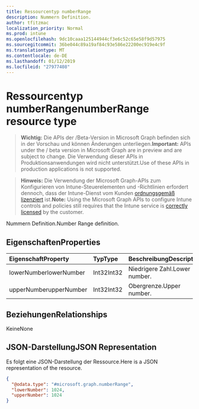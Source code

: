 ```yaml
---
title: Ressourcentyp numberRange
description: Nummern Definition.
author: tfitzmac
localization_priority: Normal
ms.prod: intune
ms.openlocfilehash: 9dc10caaa125144944cf3e6c52c65e58f9d57975
ms.sourcegitcommit: 36be044c89a19af84c93e586e22200ec919e4c9f
ms.translationtype: MT
ms.contentlocale: de-DE
ms.lasthandoff: 01/12/2019
ms.locfileid: "27977408"
---
```

# <a name="numberrange-resource-type"></a><span data-ttu-id="b396d-103">Ressourcentyp numberRange</span><span class="sxs-lookup"><span data-stu-id="b396d-103">numberRange resource type</span></span>

> <span data-ttu-id="b396d-104">**Wichtig:** Die APIs der /Beta-Version in Microsoft Graph befinden sich in der Vorschau und können Änderungen unterliegen.</span><span class="sxs-lookup"><span data-stu-id="b396d-104">**Important:** APIs under the / beta version in Microsoft Graph are in preview and are subject to change.</span></span> <span data-ttu-id="b396d-105">Die Verwendung dieser APIs in Produktionsanwendungen wird nicht unterstützt.</span><span class="sxs-lookup"><span data-stu-id="b396d-105">Use of these APIs in production applications is not supported.</span></span>

> <span data-ttu-id="b396d-106">**Hinweis:** Die Verwendung der Microsoft Graph-APIs zum Konfigurieren von Intune-Steuerelementen und -Richtlinien erfordert dennoch, dass der Intune-Dienst vom Kunden [ordnungsgemäß lizenziert](https://go.microsoft.com/fwlink/?linkid=839381) ist.</span><span class="sxs-lookup"><span data-stu-id="b396d-106">**Note:** Using the Microsoft Graph APIs to configure Intune controls and policies still requires that the Intune service is [correctly licensed](https://go.microsoft.com/fwlink/?linkid=839381) by the customer.</span></span>

<span data-ttu-id="b396d-107">Nummern Definition.</span><span class="sxs-lookup"><span data-stu-id="b396d-107">Number Range definition.</span></span>
## <a name="properties"></a><span data-ttu-id="b396d-108">Eigenschaften</span><span class="sxs-lookup"><span data-stu-id="b396d-108">Properties</span></span>
|<span data-ttu-id="b396d-109">Eigenschaft</span><span class="sxs-lookup"><span data-stu-id="b396d-109">Property</span></span>|<span data-ttu-id="b396d-110">Typ</span><span class="sxs-lookup"><span data-stu-id="b396d-110">Type</span></span>|<span data-ttu-id="b396d-111">Beschreibung</span><span class="sxs-lookup"><span data-stu-id="b396d-111">Description</span></span>|
|:---|:---|:---|
|<span data-ttu-id="b396d-112">lowerNumber</span><span class="sxs-lookup"><span data-stu-id="b396d-112">lowerNumber</span></span>|<span data-ttu-id="b396d-113">Int32</span><span class="sxs-lookup"><span data-stu-id="b396d-113">Int32</span></span>|<span data-ttu-id="b396d-114">Niedrigere Zahl.</span><span class="sxs-lookup"><span data-stu-id="b396d-114">Lower number.</span></span>|
|<span data-ttu-id="b396d-115">upperNumber</span><span class="sxs-lookup"><span data-stu-id="b396d-115">upperNumber</span></span>|<span data-ttu-id="b396d-116">Int32</span><span class="sxs-lookup"><span data-stu-id="b396d-116">Int32</span></span>|<span data-ttu-id="b396d-117">Obergrenze.</span><span class="sxs-lookup"><span data-stu-id="b396d-117">Upper number.</span></span>|

## <a name="relationships"></a><span data-ttu-id="b396d-118">Beziehungen</span><span class="sxs-lookup"><span data-stu-id="b396d-118">Relationships</span></span>
<span data-ttu-id="b396d-119">Keine</span><span class="sxs-lookup"><span data-stu-id="b396d-119">None</span></span>
## <a name="json-representation"></a><span data-ttu-id="b396d-120">JSON-Darstellung</span><span class="sxs-lookup"><span data-stu-id="b396d-120">JSON Representation</span></span>
<span data-ttu-id="b396d-121">Es folgt eine JSON-Darstellung der Ressource.</span><span class="sxs-lookup"><span data-stu-id="b396d-121">Here is a JSON representation of the resource.</span></span>
<!-- {
  "blockType": "resource",
  "@odata.type": "microsoft.graph.numberRange"
}
-->
``` json
{
  "@odata.type": "#microsoft.graph.numberRange",
  "lowerNumber": 1024,
  "upperNumber": 1024
}
```






